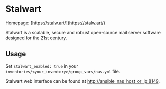# Stalwart

Homepage: [https://stalw.art/](https://stalw.art/)

Stalwart is a scalable, secure and robust open-source mail server software designed for the 21st century.

## Usage

Set `stalwart_enabled: true` in your `inventories/<your_inventory>/group_vars/nas.yml` file.

Stalwart web interface can be found at [http://ansible_nas_host_or_ip:8149](http://ansible_nas_host_or_ip:8149).
